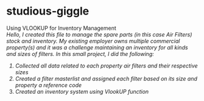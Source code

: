 # studious-giggle
Using VLOOKUP for Inventory Management
<br>
<i>Hello,
I created this file to manage the spare parts (in this case Air Filters) stock and inventory. My existing employer owns multiple commercial property(s) and it was a challenge maintaining an inventory for all kinds and sizes of filters. 
In this small project, I did the following:
1. Collected all data related to each property air filters and their respective sizes
2. Created a filter masterlist and assigned each filter based on its size and property a reference code
3. Created an inventory system using VlookUP function </i>

